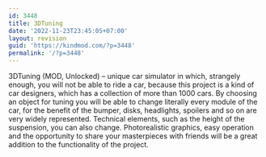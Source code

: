 ```yaml
---
id: 3448
title: 3DTuning
date: '2022-11-23T23:45:05+07:00'
layout: revision
guid: 'https://kindmod.com/?p=3448'
permalink: '/?p=3448'
---
```


3DTuning (MOD, Unlocked) – unique car simulator in which, strangely enough, you will not be able to ride a car, because this project is a kind of car designers, which has a collection of more than 1000 cars. By choosing an object for tuning you will be able to change literally every module of the car, for the benefit of the bumper, disks, headlights, spoilers and so on are very widely represented. Technical elements, such as the height of the suspension, you can also change. Photorealistic graphics, easy operation and the opportunity to share your masterpieces with friends will be a great addition to the functionality of the project.